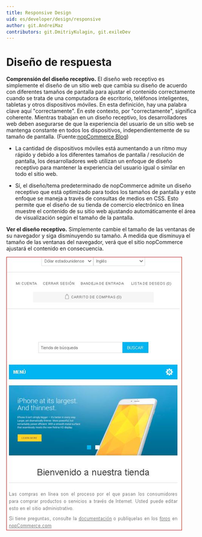 ```yaml
---
title: Responsive Design
uid: es/developer/design/responsive
author: git.AndreiMaz
contributors: git.DmitriyKulagin, git.exileDev
---
```


# Diseño de respuesta

**Comprensión del diseño receptivo.** El diseño web receptivo es simplemente el diseño de un sitio web que cambia su diseño de acuerdo con diferentes tamaños de pantalla para ajustar el contenido correctamente cuando se trata de una computadora de escritorio, teléfonos inteligentes, tabletas y otros dispositivos móviles. En esta definición, hay una palabra clave aquí "correctamente". En este contexto, por "correctamente", significa coherente. Mientras trabajan en un diseño receptivo, los desarrolladores web deben asegurarse de que la experiencia del usuario de un sitio web se mantenga constante en todos los dispositivos, independientemente de su tamaño de pantalla. (Fuente:[nopCommerce Blog](https://www.nopcommerce.com/why-a-responsive-design-should-be-a-priority-for-your-business-website))

* La cantidad de dispositivos móviles está aumentando a un ritmo muy rápido y debido a los diferentes tamaños de pantalla / resolución de pantalla, los desarrolladores web utilizan un enfoque de diseño receptivo para mantener la experiencia del usuario igual o similar en todo el sitio web.

* Sí, el diseño/tema predeterminado de nopCommerce admite un diseño receptivo que está optimizado para todos los tamaños de pantalla y este enfoque se maneja a través de consultas de medios en CSS. Esto permite que el diseño de su tienda de comercio electrónico en línea muestre el contenido de su sitio web ajustando automáticamente el área de visualización según el tamaño de la pantalla.

**Ver el diseño receptivo.** Simplemente cambie el tamaño de las ventanas de su navegador y siga disminuyendo su tamaño. A medida que disminuya el tamaño de las ventanas del navegador, verá que el sitio nopCommerce ajustará el contenido en consecuencia.

![responsive](_static/responsive/Responsive.jpg)
